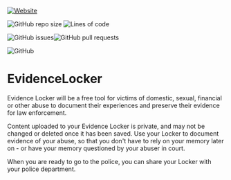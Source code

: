 [![Website](https://img.shields.io/website?url=https%3A%2F%2Ftheevidencelocker.org)](https://theevidencelocker.org)

![GitHub repo size](https://img.shields.io/github/repo-size/thecodeforge/evidencelocker) ![Lines of code](https://img.shields.io/tokei/lines/github.com/thecodeforge/evidencelocker)

![GitHub issues](https://img.shields.io/github/issues-raw/thecodeforge/evidencelocker)![GitHub pull requests](https://img.shields.io/github/issues-pr-raw/thecodeforge/evidencelocker)

![GitHub](https://img.shields.io/github/license/thecodeforge/evidencelocker)

# EvidenceLocker

Evidence Locker will be a free tool for victims of domestic, sexual, financial or other abuse to document their experiences and preserve their evidence for law enforcement.

Content uploaded to your Evidence Locker is private, and may not be changed or deleted once it has been saved. Use your Locker to document evidence of your abuse, so that you don't have to rely on your memory later on - or have your memory questioned by your abuser in court.

When you are ready to go to the police, you can share your Locker with your police department.
